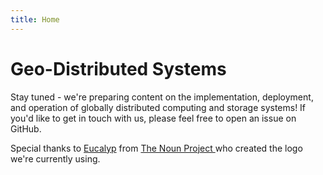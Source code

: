 ```yaml
---
title: Home
---
```


# Geo-Distributed Systems

Stay tuned - we're preparing content on the implementation, deployment, and operation of globally distributed computing and storage systems! If you'd like to get in touch with us, please feel free to open an issue on GitHub.

Special thanks to [Eucalyp](https://thenounproject.com/eucalyp/) from [The Noun Project ](https://thenounproject.com/) who created the logo we're currently using.